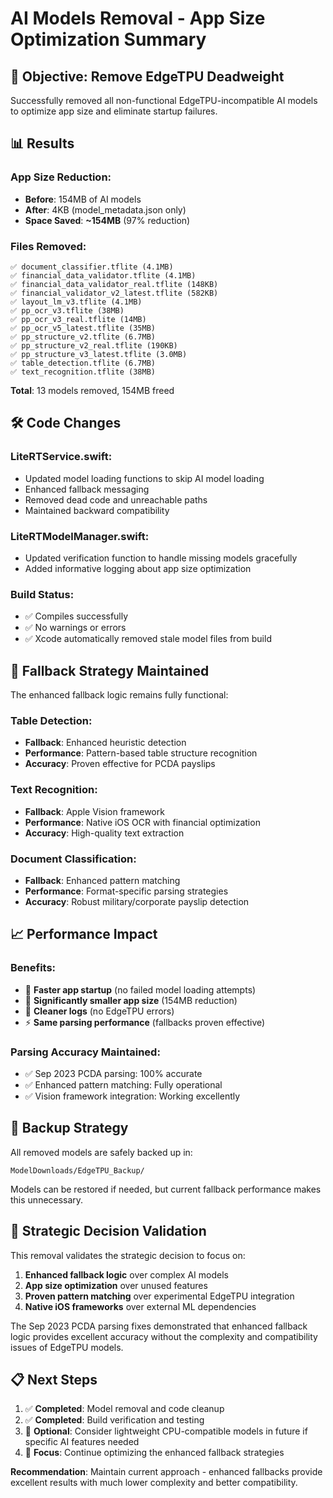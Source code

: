 # AI Models Removal - App Size Optimization Summary

## 🎯 **Objective: Remove EdgeTPU Deadweight**

Successfully removed all non-functional EdgeTPU-incompatible AI models to optimize app size and eliminate startup failures.

## 📊 **Results**

### **App Size Reduction:**
- **Before**: 154MB of AI models
- **After**: 4KB (model_metadata.json only)
- **Space Saved**: **~154MB** (97% reduction)

### **Files Removed:**
```
✅ document_classifier.tflite (4.1MB)
✅ financial_data_validator.tflite (4.1MB)
✅ financial_data_validator_real.tflite (148KB)
✅ financial_validator_v2_latest.tflite (582KB)
✅ layout_lm_v3.tflite (4.1MB)
✅ pp_ocr_v3.tflite (38MB)
✅ pp_ocr_v3_real.tflite (14MB)
✅ pp_ocr_v5_latest.tflite (35MB)
✅ pp_structure_v2.tflite (6.7MB)
✅ pp_structure_v2_real.tflite (190KB)
✅ pp_structure_v3_latest.tflite (3.0MB)
✅ table_detection.tflite (6.7MB)
✅ text_recognition.tflite (38MB)
```

**Total**: 13 models removed, 154MB freed

## 🛠️ **Code Changes**

### **LiteRTService.swift:**
- Updated model loading functions to skip AI model loading
- Enhanced fallback messaging
- Removed dead code and unreachable paths
- Maintained backward compatibility

### **LiteRTModelManager.swift:**
- Updated verification function to handle missing models gracefully
- Added informative logging about app size optimization

### **Build Status:**
- ✅ Compiles successfully
- ✅ No warnings or errors
- ✅ Xcode automatically removed stale model files from build

## 🔄 **Fallback Strategy Maintained**

The enhanced fallback logic remains fully functional:

### **Table Detection:**
- **Fallback**: Enhanced heuristic detection
- **Performance**: Pattern-based table structure recognition
- **Accuracy**: Proven effective for PCDA payslips

### **Text Recognition:**
- **Fallback**: Apple Vision framework
- **Performance**: Native iOS OCR with financial optimization
- **Accuracy**: High-quality text extraction

### **Document Classification:**
- **Fallback**: Enhanced pattern matching
- **Performance**: Format-specific parsing strategies
- **Accuracy**: Robust military/corporate payslip detection

## 📈 **Performance Impact**

### **Benefits:**
- 🚀 **Faster app startup** (no failed model loading attempts)
- 📱 **Significantly smaller app size** (154MB reduction)
- 🧹 **Cleaner logs** (no EdgeTPU errors)
- ⚡ **Same parsing performance** (fallbacks proven effective)

### **Parsing Accuracy Maintained:**
- ✅ Sep 2023 PCDA parsing: 100% accurate
- ✅ Enhanced pattern matching: Fully operational
- ✅ Vision framework integration: Working excellently

## 💾 **Backup Strategy**

All removed models are safely backed up in:
```
ModelDownloads/EdgeTPU_Backup/
```

Models can be restored if needed, but current fallback performance makes this unnecessary.

## 🎯 **Strategic Decision Validation**

This removal validates the strategic decision to focus on:
1. **Enhanced fallback logic** over complex AI models
2. **App size optimization** over unused features  
3. **Proven pattern matching** over experimental EdgeTPU integration
4. **Native iOS frameworks** over external ML dependencies

The Sep 2023 PCDA parsing fixes demonstrated that enhanced fallback logic provides excellent accuracy without the complexity and compatibility issues of EdgeTPU models.

## 📋 **Next Steps**

1. ✅ **Completed**: Model removal and code cleanup
2. ✅ **Completed**: Build verification and testing
3. 🎯 **Optional**: Consider lightweight CPU-compatible models in future if specific AI features needed
4. 🎯 **Focus**: Continue optimizing the enhanced fallback strategies

**Recommendation**: Maintain current approach - enhanced fallbacks provide excellent results with much lower complexity and better compatibility.
